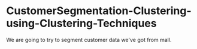 # CustomerSegmentation-Clustering-using-Clustering-Techniques
We are going to try to segment customer data we've got from mall.
